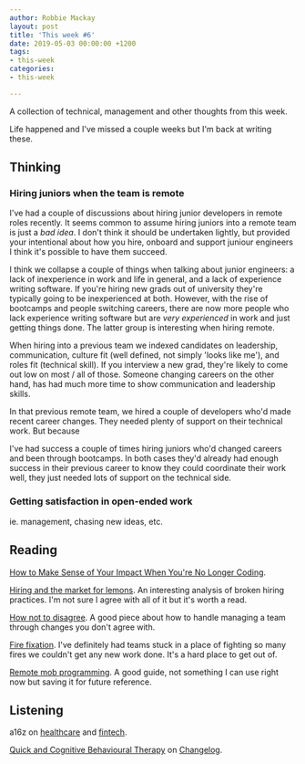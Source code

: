 ```yaml
---
author: Robbie Mackay
layout: post
title: 'This week #6'
date: 2019-05-03 00:00:00 +1200
tags:
- this-week
categories:
- this-week

---
```

A collection of technical, management and other thoughts from this week.

Life happened and I've missed a couple weeks but I'm back at writing these. 

## Thinking

### Hiring juniors when the team is remote

I've had a couple of discussions about hiring junior developers in remote roles recently. It seems common to assume hiring juniors into a remote team is just a _bad idea_. I don't think it should be undertaken lightly, but provided your intentional about how you hire, onboard and support juniour engineers I think it's possible to have them succeed. 

I think we collapse a couple of things when talking about junior engineers: a lack of inexperience in work and life in general, and a lack of experience writing software. If you're hiring new grads out of university they're typically going to be inexperienced at both. However, with the rise of bootcamps and people switching careers, there are now more people who lack experience writing software but are _very experienced_ in work and just getting things done. The latter group is interesting when hiring remote.

When hiring into a previous team we indexed candidates on leadership, communication, culture fit (well defined, not simply 'looks like me'), and roles fit (technical skill). If you interview a new grad, they're likely to come out low on most / all of those. Someone changing careers on the other hand, has had much more time to show communication and leadership skills. 

In that previous remote team, we hired a couple of developers who'd made recent career changes. They needed plenty of support on their technical work. But because 

I've had success a couple of times hiring juniors who'd changed careers and been through bootcamps. In both cases they'd already had enough success in their previous career to know they could coordinate their work well, they just needed lots of support on the technical side.

### Getting satisfaction in open-ended work

ie. management, chasing new ideas, etc.

## Reading

[How to Make Sense of Your Impact When You're No Longer Coding](https://blog.coleadership.com/how-to-make-sense-of-your-impact-when-youre-no-longer-coding/ "How to Make Sense of Your Impact When You're No Longer Coding"). 

[Hiring and the market for lemons](https://danluu.com/hiring-lemons/ "Hiring and the market for lemons"). An interesting analysis of broken hiring practices. I'm not sure I agree with all of it but it's worth a read.

[How not to disagree](http://boz.com/articles/disagree.html "How not to disagree"). A good piece about how to handle managing a team through changes you don't agree with. 

[Fire fixation](https://lethain.com/fire-fixation/ "https://lethain.com/fire-fixation/"). I've definitely had teams stuck in a place of fighting so many fires we couldn't get any new work done. It's a hard place to get out of.

[Remote mob programming](https://www.remotemobprogramming.org/ "Remote mob programming"). A good guide, not something I can use right now but saving it for future reference.

## Listening

a16z on [healthcare](https://soundcloud.com/a16z/building-software-company-healthcare) and [fintech]().

[Quick and Cognitive Behavioural Therapy](https://changelog.com/podcast/345) on [Changelog](https://changelog.com/podcast).